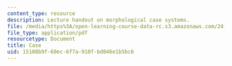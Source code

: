 ```yaml
---
content_type: resource
description: Lecture handout on morphological case systems.
file: /media/https%3A/open-learning-course-data-rc.s3.amazonaws.com/24-902-language-and-its-structure-ii-syntax-fall-2003/15108b9f60ec6f7a910fbd046e1b5bc6_106_handout.pdf
file_type: application/pdf
resourcetype: Document
title: Case
uid: 15108b9f-60ec-6f7a-910f-bd046e1b5bc6
---
```

